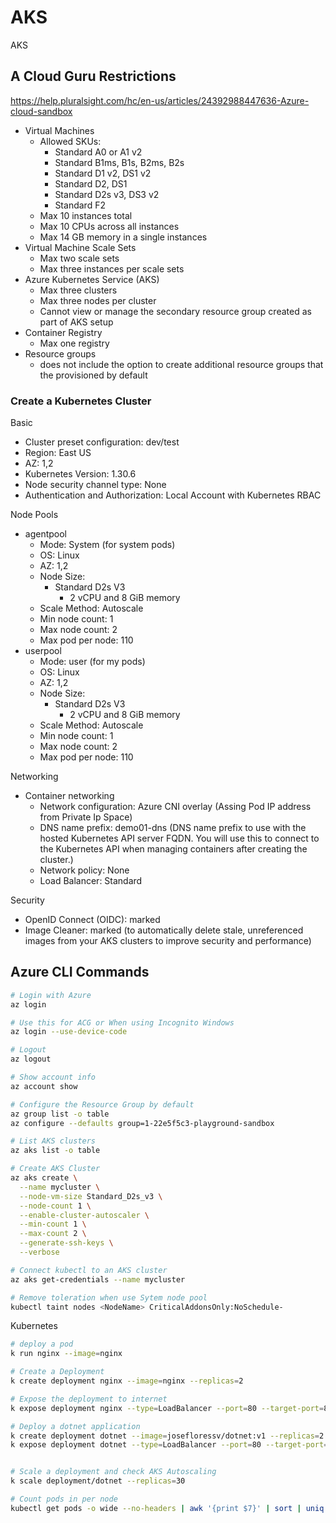 # AKS
AKS

## A Cloud Guru Restrictions
https://help.pluralsight.com/hc/en-us/articles/24392988447636-Azure-cloud-sandbox

* Virtual Machines
  * Allowed SKUs:
    * Standard A0 or A1 v2
    * Standard B1ms, B1s, B2ms, B2s
    * Standard D1 v2, DS1 v2
    * Standard D2, DS1
    * Standard D2s v3, DS3 v2
    * Standard F2
  * Max 10 instances total
  * Max 10 CPUs across all instances
  * Max 14 GB memory in a single instances
* Virtual Machine Scale Sets	
  * Max two scale sets
  * Max three instances per scale sets
* Azure Kubernetes Service (AKS)
  * Max three clusters
  * Max three nodes per cluster
  * Cannot view or manage the secondary resource group created as part of AKS setup
* Container Registry
  * Max one registry
* Resource groups
  * does not include the option to create additional resource groups that the provisioned by default

### Create a Kubernetes Cluster

Basic
* Cluster preset configuration: dev/test
* Region: East US
* AZ: 1,2
* Kubernetes Version: 1.30.6
* Node security channel type: None
* Authentication and Authorization: Local Account with Kubernetes RBAC

Node Pools
* agentpool
  * Mode: System (for system pods)
  * OS: Linux
  * AZ: 1,2
  * Node Size:
    * Standard D2s V3
      * 2 vCPU and 8 GiB memory
  * Scale Method: Autoscale
  * Min node count: 1
  * Max node count: 2
  * Max pod per node: 110
* userpool
  * Mode: user (for my pods)
  * OS: Linux
  * AZ: 1,2
  * Node Size:
    * Standard D2s V3
      * 2 vCPU and 8 GiB memory
  * Scale Method: Autoscale
  * Min node count: 1
  * Max node count: 2
  * Max pod per node: 110

Networking
* Container networking
  * Network configuration: Azure CNI overlay (Assing Pod IP address from Private Ip Space)
  * DNS name prefix: demo01-dns (DNS name prefix to use with the hosted Kubernetes API server FQDN. You will use this to connect to the Kubernetes API when managing containers after creating the cluster.)
  * Network policy: None
  * Load Balancer: Standard

Security
* OpenID Connect (OIDC): marked
* Image Cleaner: marked (to automatically delete stale, unreferenced images from your AKS clusters to improve security and performance)

## Azure CLI Commands

```bash
# Login with Azure
az login

# Use this for ACG or When using Incognito Windows
az login --use-device-code

# Logout
az logout

# Show account info
az account show

# Configure the Resource Group by default
az group list -o table
az configure --defaults group=1-22e5f5c3-playground-sandbox

# List AKS clusters
az aks list -o table

# Create AKS Cluster
az aks create \
  --name mycluster \
  --node-vm-size Standard_D2s_v3 \
  --node-count 1 \
  --enable-cluster-autoscaler \
  --min-count 1 \
  --max-count 2 \
  --generate-ssh-keys \
  --verbose

# Connect kubectl to an AKS cluster
az aks get-credentials --name mycluster

# Remove toleration when use Sytem node pool
kubectl taint nodes <NodeName> CriticalAddonsOnly:NoSchedule-

```

Kubernetes

```bash
# deploy a pod
k run nginx --image=nginx

# Create a Deployment
k create deployment nginx --image=nginx --replicas=2

# Expose the deployment to internet
k expose deployment nginx --type=LoadBalancer --port=80 --target-port=80 --name=nginxlb

# Deploy a dotnet application
k create deployment dotnet --image=josefloressv/dotnet:v1 --replicas=2
k expose deployment dotnet --type=LoadBalancer --port=80 --target-port=8080 --name=dotnetlb


# Scale a deployment and check AKS Autoscaling
k scale deployment/dotnet --replicas=30

# Count pods in per node
kubectl get pods -o wide --no-headers | awk '{print $7}' | sort | uniq -c
```